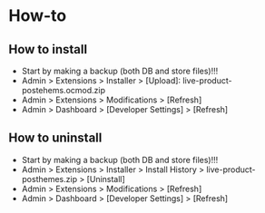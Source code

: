 # How-to

## How to install
* Start by making a backup (both DB and store files)!!!
* Admin > Extensions > Installer > [Upload]: live-product-postehems.ocmod.zip
* Admin > Extensions > Modifications > [Refresh]
* Admin > Dashboard > [Developer Settings] > [Refresh]


## How to uninstall
* Start by making a backup (both DB and store files)!!!
* Admin > Extensions > Installer > Install History > live-product-posthemes.zip > [Uninstall]
* Admin > Extensions > Modifications > [Refresh]
* Admin > Dashboard > [Developer Settings] > [Refresh]

